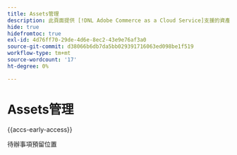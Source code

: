 ```yaml
---
title: Assets管理
description: 此頁面提供 [!DNL Adobe Commerce as a Cloud Service]支援的資產管理選項概觀。
hide: true
hidefromtoc: true
exl-id: 4d76ff70-29de-4d6e-8ec2-43e9e76af3a0
source-git-commit: d38066b6db7da5bb029391716063ed098be1f519
workflow-type: tm+mt
source-wordcount: '17'
ht-degree: 0%

---
```


# Assets管理

{{accs-early-access}}

待辦事項預留位置
